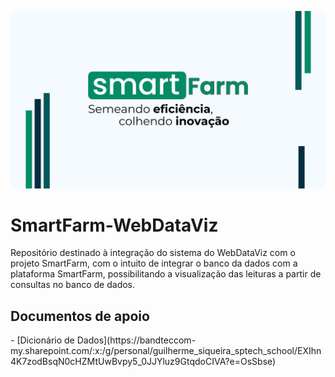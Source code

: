 <p align="center">
  <img src="App/public/Img/Banner SmartFarm.png"/>
</p>

# SmartFarm-WebDataViz
Repositório destinado à integração do sistema do WebDataViz com o projeto SmartFarm, com o intuito de integrar o banco da dados com a plataforma SmartFarm, possibilitando a visualização das leituras a partir de consultas no banco de dados.

<h2>Documentos de apoio</h2>
- [Dicionário de Dados](https://bandteccom-my.sharepoint.com/:x:/g/personal/guilherme_siqueira_sptech_school/EXIhn4K7zodBsqN0cHZMtUwBvpy5_0JJYluz9GtqdoCIVA?e=OsSbse)
